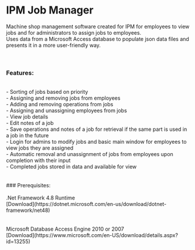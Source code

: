 # IPM Job Manager
Machine shop management software created for IPM for employees to view jobs and for administrators to assign jobs to employees.<br/>
Uses data from a Microsoft Access database to populate json data files and presents it in a more user-friendly way.<br/>
<br/>
<br/>
### Features:<br/>
<br/>
- Sorting of jobs based on priority<br/>
- Assigning and removing jobs from employees<br/>
- Adding and removing operations from jobs<br/>
- Assigning and unassigning employees from jobs<br/>
- View job details<br/>
- Edit notes of a job<br/>
- Save operations and notes of a job for retrieval if the same part is used in a job in the future<br/>
- Login for admins to modify jobs and basic main window for employees to view jobs they are assigned<br/>
- Automatic removal and unassignment of jobs from employees upon completion with their input<br/>
- Completed jobs stored in data and available for view<br/>
<br/>
<br/>
### Prerequisites:<br/>
<br/>
.Net Framework 4.8 Runtime<br/>
    [Download](https://dotnet.microsoft.com/en-us/download/dotnet-framework/net48)<br/>
<br/>
<br/>
Microsoft Database Access Engine 2010 or 2007<br/>
    [Download](https://www.microsoft.com/en-US/download/details.aspx?id=13255)<br/>